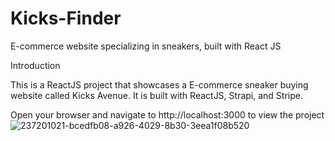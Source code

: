 # Kicks-Finder
E-commerce website specializing in sneakers, built with React JS

Introduction

This is a ReactJS project that showcases a E-commerce sneaker buying website called Kicks Avenue. It is built with ReactJS, Strapi, and Stripe.


Open your browser and navigate to http://localhost:3000 to view the project
![237201021-bcedfb08-a926-4029-8b30-3eea1f08b520](https://github.com/mkha101/Kicks-Avenue/assets/92785420/b1dbe797-6c4c-48c1-a671-5606f928cc9b)
